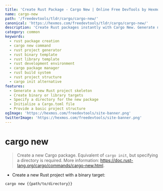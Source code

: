 ```yaml
---
title: 'Create Rust Package - Cargo New | Online Free DevTools by Hexmos'
name: cargo-new
path: '/freedevtools/tldr/cargo/cargo-new/'
canonical: 'https://hexmos.com/freedevtools/tldr/cargo/cargo-new/'
description: 'Create Rust packages instantly with Cargo New. Generate new Rust projects with binary or library targets using the command line. Free online tool, no registration required.'
category: common
keywords:
  - rust package creation
  - cargo new command
  - rust project generator
  - rust binary template
  - rust library template
  - rust development environment
  - cargo package manager
  - rust build system
  - rust project structure
  - cargo init alternative
features:
  - Generate a new Rust project skeleton
  - Create binary or library targets
  - Specify a directory for the new package
  - Initialize a Cargo.toml file
  - Provide a basic project structure
ogImage: 'https://hexmos.com/freedevtools/site-banner.png'
twitterImage: 'https://hexmos.com/freedevtools/site-banner.png'
---
```


# cargo new

> Create a new Cargo package.
> Equivalent of `cargo init`, but specifying a directory is required.
> More information: <https://doc.rust-lang.org/cargo/commands/cargo-new.html>.

- Create a new Rust project with a binary target:

`cargo new {{path/to/directory}}`
